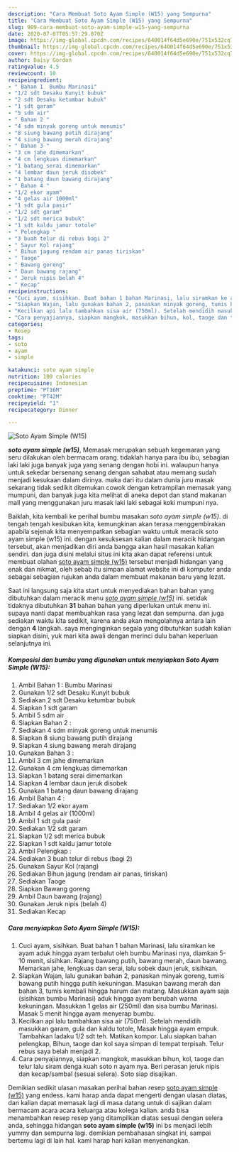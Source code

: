 ```yaml
---
description: "Cara Membuat Soto Ayam Simple (W15) yang Sempurna"
title: "Cara Membuat Soto Ayam Simple (W15) yang Sempurna"
slug: 909-cara-membuat-soto-ayam-simple-w15-yang-sempurna
date: 2020-07-07T05:57:29.070Z
image: https://img-global.cpcdn.com/recipes/640014f64d5e690e/751x532cq70/soto-ayam-simple-w15-foto-resep-utama.jpg
thumbnail: https://img-global.cpcdn.com/recipes/640014f64d5e690e/751x532cq70/soto-ayam-simple-w15-foto-resep-utama.jpg
cover: https://img-global.cpcdn.com/recipes/640014f64d5e690e/751x532cq70/soto-ayam-simple-w15-foto-resep-utama.jpg
author: Daisy Gordon
ratingvalue: 4.5
reviewcount: 10
recipeingredient:
- " Bahan 1  Bumbu Marinasi"
- "1/2 sdt Desaku Kunyit bubuk"
- "2 sdt Desaku ketumbar bubuk"
- "1 sdt garam"
- "5 sdm air"
- " Bahan 2 "
- "4 sdm minyak goreng untuk menumis"
- "8 siung bawang putih dirajang"
- "4 siung bawang merah dirajang"
- " Bahan 3 "
- "3 cm jahe dimemarkan"
- "4 cm lengkuas dimemarkan"
- "1 batang serai dimemarkan"
- "4 lembar daun jeruk disobek"
- "1 batang daun bawang dirajang"
- " Bahan 4 "
- "1/2 ekor ayam"
- "4 gelas air 1000ml"
- "1 sdt gula pasir"
- "1/2 sdt garam"
- "1/2 sdt merica bubuk"
- "1 sdt kaldu jamur totole"
- " Pelengkap "
- "3 buah telur di rebus bagi 2"
- " Sayur Kol rajang"
- " Bihun jagung rendam air panas tiriskan"
- " Taoge"
- " Bawang goreng"
- " Daun bawang rajang"
- " Jeruk nipis belah 4"
- " Kecap"
recipeinstructions:
- "Cuci ayam, sisihkan. Buat bahan 1 bahan Marinasi, lalu siramkan ke ayam aduk hingga ayam terbalut oleh bumbu Marinasi nya, diamkan 5-10 menit, sisihkan. Rajang bawang putih, bawang merah, daun bawang. Memarkan jahe, lengkuas dan serai, lalu sobek daun jeruk, sisihkan."
- "Siapkan Wajan, lalu gunakan bahan 2, panaskan minyak goreng, tumis bawang putih hingga putih kekuningan. Masukan bawang merah dan bahan 3, tumis kembali hingga harum dan matang. Masukkan ayam saja (sisihkan bumbu Marinasi) aduk hingga ayam berubah warna kekuningan. Masukkan 1 gelas air (250ml) dan sisa bumbu Marinasi. Masak 5 menit hingga ayam menyerap bumbu."
- "Kecilkan api lalu tambahkan sisa air (750ml). Setelah mendidih masukkan garam, gula dan kaldu totole, Masak hingga ayam empuk. Tambahkan ladaku 1/2 sdt teh. Matikan kompor. Lalu siapkan bahan pelengkap, Bihun, taoge dan kol saya simpan di tempat terpisah. Telur rebus saya belah menjadi 2."
- "Cara penyajiannya, siapkan mangkok, masukkan bihun, kol, taoge dan telur lalu siram denga kuah soto n ayam nya. Beri perasan jeruk nipis dan kecap/sambal (sesuai selera). Soto siap disajikan."
categories:
- Resep
tags:
- soto
- ayam
- simple

katakunci: soto ayam simple 
nutrition: 100 calories
recipecuisine: Indonesian
preptime: "PT16M"
cooktime: "PT42M"
recipeyield: "1"
recipecategory: Dinner

---
```



![Soto Ayam Simple (W15)](https://img-global.cpcdn.com/recipes/640014f64d5e690e/751x532cq70/soto-ayam-simple-w15-foto-resep-utama.jpg)

<b><i>soto ayam simple (w15)</i></b>, Memasak merupakan sebuah kegemaran yang seru dilakukan oleh bermacam orang. tidaklah hanya para ibu ibu, sebagian laki laki juga banyak juga yang senang dengan hobi ini. walaupun hanya untuk sekedar bersenang senang dengan sahabat atau memang sudah menjadi kesukaan dalam dirinya. maka dari itu dalam dunia juru masak sekarang tidak sedikit ditemukan cowok dengan ketrampilan memasak yang mumpuni, dan banyak juga kita melihat di aneka depot dan stand makanan mall yang menggunakan juru masak laki laki sebagai koki mumpuni nya.



Baiklah, kita kembali ke perihal bumbu masakan <i>soto ayam simple (w15)</i>. di tengah tengah kesibukan kita, kemungkinan akan terasa menggembirakan apabila sejenak kita menyempatkan sebagian waktu untuk meracik soto ayam simple (w15) ini. dengan kesuksesan kalian dalam meracik hidangan tersebut, akan menjadikan diri anda bangga akan hasil masakan kalian sendiri. dan juga disini melalui situs ini kita akan dapat referensi untuk membuat olahan <u>soto ayam simple (w15)</u> tersebut menjadi hidangan yang enak dan nikmat, oleh sebab itu simpan alamat website ini di komputer anda sebagai sebagian rujukan anda dalam membuat makanan baru yang lezat.


Saat ini langsung saja kita start untuk menyediakan bahan bahan yang dibutuhkan dalam meracik menu <u><i>soto ayam simple (w15)</i></u> ini. setidak tidaknya dibutuhkan <b>31</b> bahan bahan yang diperlukan untuk menu ini. supaya nanti dapat membuahkan rasa yang lezat dan sempurna. dan juga sediakan waktu kita sedikit, karena anda akan mengolahnya antara lain dengan <b>4</b> langkah. saya menginginkan segala yang dibutuhkan sudah kalian siapkan disini, yuk mari kita awali dengan merinci dulu bahan keperluan selanjutnya ini.

<!--inarticleads1-->

##### Komposisi dan bumbu yang digunakan untuk menyiapkan Soto Ayam Simple (W15):

1. Ambil  Bahan 1 : Bumbu Marinasi
1. Gunakan 1/2 sdt Desaku Kunyit bubuk
1. Sediakan 2 sdt Desaku ketumbar bubuk
1. Siapkan 1 sdt garam
1. Ambil 5 sdm air
1. Siapkan  Bahan 2 :
1. Sediakan 4 sdm minyak goreng untuk menumis
1. Siapkan 8 siung bawang putih dirajang
1. Siapkan 4 siung bawang merah dirajang
1. Gunakan  Bahan 3 :
1. Ambil 3 cm jahe dimemarkan
1. Gunakan 4 cm lengkuas dimemarkan
1. Siapkan 1 batang serai dimemarkan
1. Siapkan 4 lembar daun jeruk disobek
1. Gunakan 1 batang daun bawang dirajang
1. Ambil  Bahan 4 :
1. Sediakan 1/2 ekor ayam
1. Ambil 4 gelas air (1000ml)
1. Ambil 1 sdt gula pasir
1. Sediakan 1/2 sdt garam
1. Siapkan 1/2 sdt merica bubuk
1. Siapkan 1 sdt kaldu jamur totole
1. Ambil  Pelengkap :
1. Sediakan 3 buah telur di rebus (bagi 2)
1. Gunakan  Sayur Kol (rajang)
1. Sediakan  Bihun jagung (rendam air panas, tiriskan)
1. Sediakan  Taoge
1. Siapkan  Bawang goreng
1. Ambil  Daun bawang (rajang)
1. Gunakan  Jeruk nipis (belah 4)
1. Sediakan  Kecap




<!--inarticleads2-->

##### Cara menyiapkan Soto Ayam Simple (W15):

1. Cuci ayam, sisihkan. Buat bahan 1 bahan Marinasi, lalu siramkan ke ayam aduk hingga ayam terbalut oleh bumbu Marinasi nya, diamkan 5-10 menit, sisihkan. Rajang bawang putih, bawang merah, daun bawang. Memarkan jahe, lengkuas dan serai, lalu sobek daun jeruk, sisihkan.
1. Siapkan Wajan, lalu gunakan bahan 2, panaskan minyak goreng, tumis bawang putih hingga putih kekuningan. Masukan bawang merah dan bahan 3, tumis kembali hingga harum dan matang. Masukkan ayam saja (sisihkan bumbu Marinasi) aduk hingga ayam berubah warna kekuningan. Masukkan 1 gelas air (250ml) dan sisa bumbu Marinasi. Masak 5 menit hingga ayam menyerap bumbu.
1. Kecilkan api lalu tambahkan sisa air (750ml). Setelah mendidih masukkan garam, gula dan kaldu totole, Masak hingga ayam empuk. Tambahkan ladaku 1/2 sdt teh. Matikan kompor. Lalu siapkan bahan pelengkap, Bihun, taoge dan kol saya simpan di tempat terpisah. Telur rebus saya belah menjadi 2.
1. Cara penyajiannya, siapkan mangkok, masukkan bihun, kol, taoge dan telur lalu siram denga kuah soto n ayam nya. Beri perasan jeruk nipis dan kecap/sambal (sesuai selera). Soto siap disajikan.




Demikian sedikit ulasan masakan perihal bahan resep <u>soto ayam simple (w15)</u> yang endess. kami harap anda dapat mengerti dengan ulasan diatas, dan kalian dapat memasak lagi di masa datang untuk di sajikan dalam bermacam acara acara keluarga atau kolega kalian. anda bisa menambahkan resep resep yang ditampilkan diatas sesuai dengan selera anda, sehingga hidangan <b>soto ayam simple (w15)</b> ini bs menjadi lebih yummy dan sempurna lagi. demikian pembahasan singkat ini, sampai bertemu lagi di lain hal. kami harap hari kalian menyenangkan.
